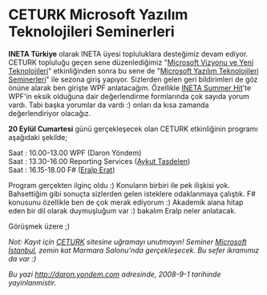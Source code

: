 # CETURK Microsoft Yazılım Teknolojileri Seminerleri
**INETA Türkiye** olarak INETA üyesi topluluklara desteğimiz devam
ediyor. CETURK topluluğu geçen sene düzenlediğimiz "[Microsoft Vizyonu
ve Yeni
Teknolojileri](http://daron.yondem.com/tr/post/07ea4566-19ea-42bb-8cba-3bb6919847ef)"
etkinliğinden sonra bu sene de "[Microsoft Yazılım Teknolojileri
Seminerleri](http://www.ceturk.com/etkinlikkayit.asp?id=58)" ile sezona
giriş yapıyor. Sizlerden gelen geri bildirimleri de göz önüne alarak ben
girişte WPF anlatacağım. Özellikle [INETA Summer
Hit](http://daron.yondem.com/tr/post/7a13b13a-ce73-4ca0-b106-5da96c78a08c)'te
WPF'in eksik olduğuna dair değerlendirme formlarında çok sayıda yorum
vardı. Tabi başka yorumlar da vardı :) onları da kısa zamanda
değerlendiriyor olacağız.

**20 Eylül Cumartesi** günü gerçekleşecek olan CETURK etkinliğinin
programı aşağıdaki şekilde;

Saat : 10.00-13.00 WPF (Daron Yöndem)\
Saat : 13.30-16.00 Reporting Services ([Aykut
Taşdelen](http://www.aykuttasdelen.net/))\
 Saat : 16.15-18.00 F\# ([Eralp Erat](http://www.eralperat.com/))

Program gerçekten ilginç oldu :) Konuların birbiri ile pek ilişkisi yok.
Bahsettiğim gibi sonuçta sizlerden gelen isteklere odaklanmaya çalıştık.
F\# konusunu özellikle ben de çok merak ediyorum :) Akademik alana hitap
eden bir dil olarak duymuşluğum var :) bakalım Eralp neler anlatacak.

Görüşmek üzere ;)

*Not: Kayıt için [CETURK](http://www.ceturk.com/etkinlikkayit.asp?id=58)
sitesine uğramayı unutmayın! Seminer [Microsoft
İstanbul](http://www.microsoft.com/turkiye/iletisim/default.mspx), zemin
kat Marmara Salonu'nda gerçekleşecek. Bu sefer ikramımız da var :)*



*Bu yazi http://daron.yondem.com adresinde, 2008-9-1 tarihinde yayinlanmistir.*

